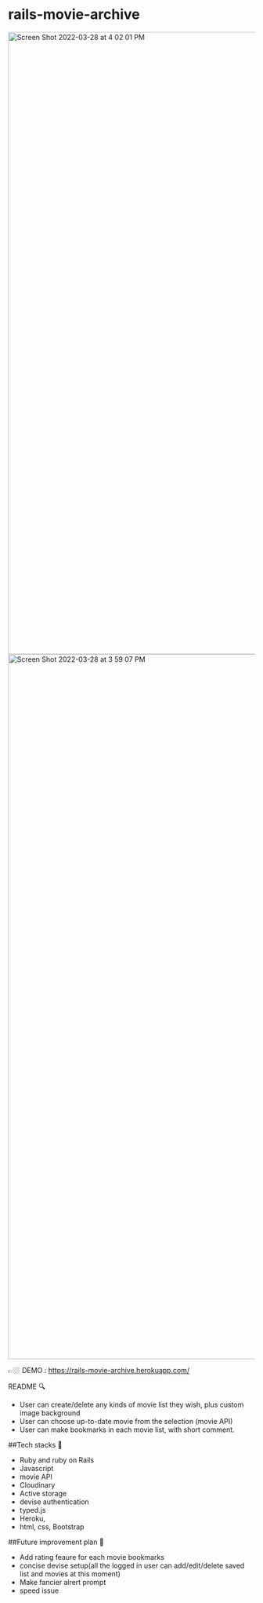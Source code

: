 
# rails-movie-archive
<img width="1268" alt="Screen Shot 2022-03-28 at 4 02 01 PM" src="https://user-images.githubusercontent.com/71766604/160427667-5b6aa190-3bb4-4106-9922-d3ba28b0c2e6.png">
<img width="1437" alt="Screen Shot 2022-03-28 at 3 59 07 PM" src="https://user-images.githubusercontent.com/71766604/160427684-3cd261b2-2379-4ed3-a396-5da8b282a8fb.png">


👉🏼 DEMO : https://rails-movie-archive.herokuapp.com/

README 🔍
- User can create/delete any kinds of movie list they wish, plus custom image background
- User can choose up-to-date movie from the selection (movie API)
- User can make bookmarks in each movie list, with short comment.


##Tech stacks 💪
- Ruby and ruby on Rails
- Javascript
- movie API
- Cloudinary
- Active storage
- devise authentication
- typed.js
- Heroku,
- html, css, Bootstrap


##Future improvement plan 📝
- Add rating feaure for each movie bookmarks
- concise devise setup(all the logged in user can add/edit/delete saved list and movies at this moment)
- Make fancier alrert prompt
- speed issue
